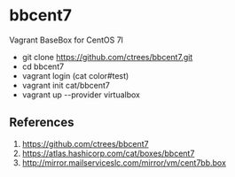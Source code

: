 # bbcent7
Vagrant BaseBox for CentOS 7l

- git clone https://github.com/ctrees/bbcent7.git
- cd bbcent7
- vagrant login (cat color#test)
- vagrant init cat/bbcent7
- vagrant up --provider virtualbox

## References
1. https://github.com/ctrees/bbcent7
2. https://atlas.hashicorp.com/cat/boxes/bbcent7
3. http://mirror.mailserviceslc.com/mirror/vm/cent7bb.box